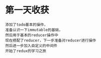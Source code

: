 # 第一天收获

    添加了todo基本的操作，
    准备认识一下immutable的基础，
    然后用于基本的reducer操作中
    现在搭配了reducer，下一步准备对reducer进行操作
    然后进一步加入自定义的中间件
    开始了redux的学习之旅
